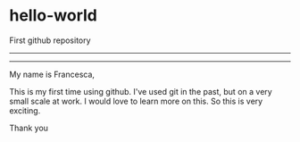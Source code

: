 # hello-world
First github repository

***************************
***************************
My name is Francesca,

This is my first time using github. I've used git in the past, but on a very small scale at work. 
I would love to learn more on this. So this is very exciting. 

Thank you
